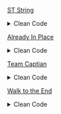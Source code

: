 [ST String](https://www.codingninjas.com/codestudio/contests/codestudio-beginner-contest-9/problems/20256)

<details><summary>Clean Code</summary>

![](https://github.com/archishmanghos/code-images/blob/master/Code-Studio/Contests/Beginner-9/A.png)

</details>


[Already In Place](https://www.codingninjas.com/codestudio/contests/codestudio-beginner-contest-9/problems/19913)

<details><summary>Clean Code</summary>

![](https://github.com/archishmanghos/code-images/blob/master/Code-Studio/Contests/Beginner-9/B.png)

</details>


[Team Captian](https://www.codingninjas.com/codestudio/contests/codestudio-beginner-contest-9/problems/19127)

<details><summary>Clean Code</summary>

![](https://github.com/archishmanghos/code-images/blob/master/Code-Studio/Contests/Beginner-9/C.png)

</details>


[Walk to the End](https://www.codingninjas.com/codestudio/contests/codestudio-beginner-contest-9/problems/17787)

<details><summary>Clean Code</summary>

![](https://github.com/archishmanghos/code-images/blob/master/Code-Studio/Contests/Beginner-9/D.png)

</details>